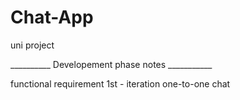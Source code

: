 # Chat-App
uni project

__________ Developement phase notes ___________

functional requirement
    1st - iteration
        one-to-one chat


